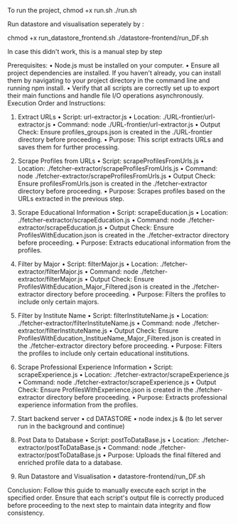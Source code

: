 To run the project, 
chmod +x run.sh
./run.sh

Run datastore and visualisation seperately by :

chmod +x run_datastore_frontend.sh
./datastore-frontend/run_DF.sh

In case this didn't work, this is a manual step by step

Prerequisites:
•	Node.js must be installed on your computer.
•	Ensure all project dependencies are installed. If you haven't already, you can install them by navigating to your project directory in the command line and running npm install.
•	Verify that all scripts are correctly set up to export their main functions and handle file I/O operations asynchronously.
Execution Order and Instructions:
1.	Extract URLs
•	Script: url-extractor.js
•	Location: ./URL-frontier/url-extractor.js
•	Command: node ./URL-frontier/url-extractor.js
•	Output Check: Ensure profiles_groups.json is created in the ./URL-frontier directory before proceeding.
•	Purpose: This script extracts URLs and saves them for further processing.

2.	Scrape Profiles from URLs
•	Script: scrapeProfilesFromUrls.js
•	Location: ./fetcher-extractor/scrapeProfilesFromUrls.js
•	Command: node ./fetcher-extractor/scrapeProfilesFromUrls.js
•	Output Check: Ensure profilesFromUrls.json is created in the ./fetcher-extractor directory before proceeding.
•	Purpose: Scrapes profiles based on the URLs extracted in the previous step.
3.	Scrape Educational Information
•	Script: scrapeEducation.js
•	Location: ./fetcher-extractor/scrapeEducation.js
•	Command: node ./fetcher-extractor/scrapeEducation.js
•	Output Check: Ensure ProfilesWithEducation.json is created in the ./fetcher-extractor directory before proceeding.
•	Purpose: Extracts educational information from the profiles.
4.	Filter by Major
•	Script: filterMajor.js
•	Location: ./fetcher-extractor/filterMajor.js
•	Command: node ./fetcher-extractor/filterMajor.js
•	Output Check: Ensure ProfilesWithEducation_Major_Filtered.json is created in the ./fetcher-extractor directory before proceeding.
•	Purpose: Filters the profiles to include only certain majors.
5.	Filter by Institute Name
•	Script: filterInstituteName.js
•	Location: ./fetcher-extractor/filterInstituteName.js
•	Command: node ./fetcher-extractor/filterInstituteName.js
•	Output Check: Ensure ProfilesWithEducation_InstitueName_Major_Filtered.json is created in the ./fetcher-extractor directory before proceeding.
•	Purpose: Filters the profiles to include only certain educational institutions.
6.	Scrape Professional Experience Information
•	Script: scrapeExperience.js
•	Location: ./fetcher-extractor/scrapeExperience.js
•	Command: node ./fetcher-extractor/scrapeExperience.js
•	Output Check: Ensure ProfilesWithExperience.json is created in the ./fetcher-extractor directory before proceeding.
•	Purpose: Extracts professional experience information from the profiles.
7.	Start backend server
•	cd DATASTORE
•	node index.js & (to let server run in the background and continue)
8. 	Post Data to Database
•	Script: postToDataBase.js
•	Location: ./fetcher-extractor/postToDataBase.js
•	Command: node ./fetcher-extractor/postToDataBase.js
•	Purpose: Uploads the final filtered and enriched profile data to a database.
9. Run Datastore and Visualisation
•	datastore-frontend/run_DF.sh 

Conclusion: Follow this guide to manually execute each script in the specified order. Ensure that each script's output file is correctly produced before proceeding to the next step to maintain data integrity and flow consistency.

